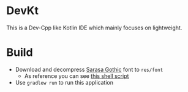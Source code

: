 # DevKt

This is a Dev-Cpp like Kotlin IDE which mainly focuses on lightweight.

# Build

+ Download and decompress [Sarasa Gothic](https://github.com/be5invis/Sarasa-Gothic/releases) font to `res/font`
  + As reference you can see [this shell script](./download-font.sh)
+ Use `gradlew run` to run this application
